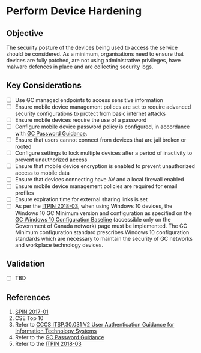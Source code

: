 # Perform Device Hardening

## Objective

The security posture of the devices being used to access the service should be considered. As a minimum, organisations need to ensure that devices are fully patched, are not using administrative privileges, have malware defences in place and are collecting security logs.

## Key Considerations

* [ ] Use GC managed endpoints to access sensitive information
* [ ] Ensure mobile device management polices are set to require advanced security configurations to protect from basic internet attacks
* [ ] Ensure mobile devices require the use of a password
* [ ] Configure mobile device password policy is configured, in accordance with [GC Password Guidance](https://www.canada.ca/en/government/system/digital-government/password-guidance.html).
* [ ] Ensure that users cannot connect from devices that are jail broken or rooted
* [ ] Configure settings to lock multiple devices after a period of inactivity to prevent unauthorized access
* [ ] Ensure that mobile device encryption is enabled to prevent unauthorized access to mobile data
* [ ] Ensure that devices connecting have AV and a local firewall enabled
* [ ] Ensure mobile device management policies are required for email profiles
* [ ] Ensure expiration time for external sharing links is set
* [ ] As per the [ITPIN 2018-03](https://www.canada.ca/en/government/system/digital-government/modern-emerging-technologies/policy-implementation-notices/direction-windows10-desktop-operating-system-migration-configuration.html), when using Windows 10 devices, the Windows 10 GC Minimum version and configuration as specified on the [GC Windows 10 Configuration Baseline](https://gcconnex.gc.ca/groups/profile/12903340/wtd-common-desktop-operating-environment-environnement-dexploitation-commun-des-ordinateurs-de-bureau-des-atmt?language=en#20998653) (accessible only on the Government of Canada network) page must be implemented. The GC Minimum configuration standard prescribes Windows 10 configuration standards which are necessary to maintain the security of GC networks and workplace technology devices.

## Validation

* [ ] TBD

## References

1. [SPIN 2017-01](https://www.canada.ca/en/treasury-board-secretariat/services/access-information-privacy/security-identity-management/direction-secure-use-commercial-cloud-services-spin.html)
2. CSE Top 10
3. Refer to [CCCS ITSP.30.031 V2 User Authentication Guidance for Information Technology Systems](https://cyber.gc.ca/en/guidance/user-authentication-guidance-information-technology-systems-itsp30031-v3)
4. Refer to the [GC Password Guidance](https://www.canada.ca/en/government/system/digital-government/password-guidance.html)
5. Refer to the [ITPIN 2018-03](https://www.canada.ca/en/government/system/digital-government/modern-emerging-technologies/policy-implementation-notices/direction-windows10-desktop-operating-system-migration-configuration.html)
